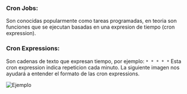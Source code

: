 ### Cron Jobs:
Son conocidas popularmente como tareas programadas, en teoria son funciones que se ejecutan basadas en una expresion de tiempo (cron expression).

### Cron Expressions:
Son cadenas de texto que expresan tiempo, por ejemplo: 
```* * * * *``` 
Esta cron expression indica repeticion cada minuto. La siguiente imagen nos ayudará a entender el formato de las cron expressions.

![Ejemplo](https://raw.githubusercontent.com/aprendeweb/file-mover-cron-job/master/cron.png)
